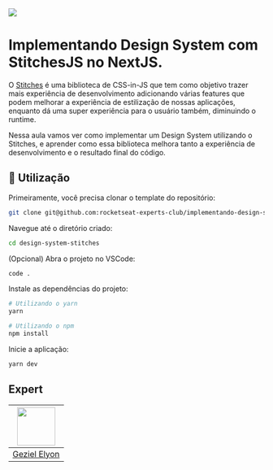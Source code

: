 <img src="https://storage.googleapis.com/golden-wind/experts-club/capa-github.svg" />

# Implementando Design System com StitchesJS no NextJS.

O [Stitches](https://stitches.dev/) é uma biblioteca de CSS-in-JS que tem como objetivo trazer mais experiência de desenvolvimento adicionando várias features que podem melhorar a experiência de estilização de nossas aplicações, enquanto dá uma super experiência para o usuário também, diminuindo o runtime.

Nessa aula vamos ver como implementar um Design System utilizando o Stitches, e aprender como essa biblioteca melhora tanto a experiência de desenvolvimento e o resultado final do código.

## :rocket: Utilização

Primeiramente, você precisa clonar o template do repositório:

```sh
git clone git@github.com:rocketseat-experts-club/implementando-design-system-com-stitches design-system-stitches
```

Navegue até o diretório criado:

```sh
cd design-system-stitches
```

(Opcional) Abra o projeto no VSCode:

```sh
code .
```

Instale as dependências do projeto:

```sh
# Utilizando o yarn
yarn

# Utilizando o npm
npm install
```

Inicie a aplicação:

```sh
yarn dev
```

## Expert

| [<img src="https://github.com/programador404.png" width="75px;"/>][1] |
| :-------------------------------------------------------------------: |
|                           [Geziel Elyon][1]                           |

[1]: https://github.com/josepholiveira
